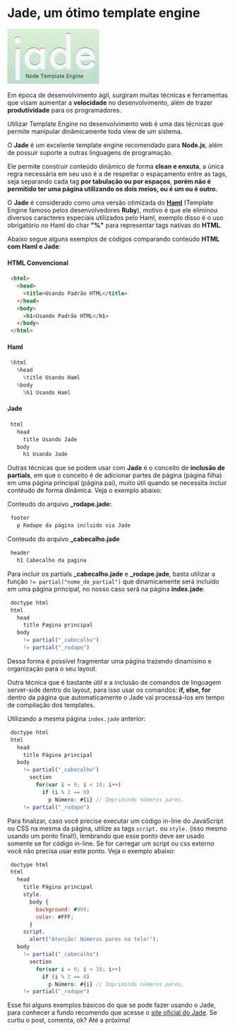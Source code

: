 # Jade, um ótimo template engine

![Jade Template Engine](../images/jade-logo.jpg "Jade Template Engine")

Em época de desenvolvimento ágil, surgiram muitas técnicas e ferramentas que visam aumentar a **velocidade** no desenvolvimento, além de trazer **produtividade** para os programadores.

Utilizar Template Engine no desenvolvimento web é uma das técnicas que permite manipular dinâmicamente toda view de um sistema.

O **Jade** é um excelente template engine recomendado para **Node.js**, além de possuir suporte a outras linguagens de programação.

Ele permite construir conteúdo dinâmico de forma **clean e enxuta**, a única regra necessária em seu uso é a de respeitar o espaçamento entre as tags, seja separando cada tag **por tabulação ou por espaços**, **porém não é permitido ter uma página utilizando os dois meios, ou é um ou é outro.**

O **Jade** é considerado como uma versão otimizada do **[Haml](http://haml-lang.com/ "Haml Site Oficial")** (Template Engine famoso pelos desenvolvedores **Ruby**), motivo é que ele eliminou diversos caracteres especiais utilizados pelo Haml, exemplo disso é o uso obrigatório no Haml do char **"%"** para representar tags nativas do **HTML**.

Abaixo segue alguns exemplos de códigos comparando conteúdo **HTML com Haml e Jade**:

#### HTML Convencional

``` html
 <html>
   <head>
     <title>Usando Padrão HTML</title>
   </head>
   <body>
     <h1>Usando Padrão HTML</h1>
   </body>
 </html>
``` 

#### Haml

``` javascript
 %html
   %head
     %title Usando Haml
   %body
     %h1 Usando Haml
``` 

#### Jade

``` javascript
 html
   head
     title Usando Jade
   body
     h1 Usando Jade
``` 

Outras técnicas que se podem usar com **Jade** é o conceito de **inclusão de partials**, em que o conceito é de adicionar partes de página (página filha) em uma página principal (página pai), muito útil quando se necessita incluir contéudo de forma dinâmica. Veja o exemplo abaixo:

Conteudo do arquivo **_rodape.jade:**

``` javascript
 footer
   p Rodape da página incluido via Jade
``` 

Conteudo do arquivo **_cabecalho.jade**

``` javascript
 header
   h1 Cabecalho da pagina
``` 

Para incluir os partials **_cabecalho.jade** e **_rodape.jade**, basta utilizar a função `!= partial("nome_do_partial")` que dinamicamente será incluído em uma página principal, no nosso caso será na página **index.jade**:

``` javascript
 doctype html
 html
   head
     title Pagina principal
   body
     != partial("_cabecalho")
     != partial("_rodape")
``` 

Dessa forma é possível fragmentar uma página trazendo dinamismo e organização para o seu layout.

Outra técnica que é bastante útil e a inclusão de comandos de linguagem server-side dentro do layout, para isso usar os comandos: **if, else, for** dentro da página que automaticamente o Jade vai processá-los em tempo de compilação dos templates.

Utilizando a mesma página `index.jade` anterior:

``` javascript
 doctype html
 html
   head
     title Página principal
   body
     != partial("_cabecalho")
       section
         for(var i = 0; i < 10; i++)
           if (i % 2 == 0)
             p Número: #{i} // Imprimindo números pares.
     != partial("_rodape")
``` 

Para finalizar, caso você precise executar um código in-line do JavaScript ou CSS na mesma da página, utilize as tags `script.` ou `style.` (isso mesmo usando um ponto final!), lembrando que esse ponto deve ser usado somente se for código in-line. Se for carregar um script ou css externo você não precisa usar este ponto. Veja o exemplo abaixo:

``` javascript
 doctype html
 html
   head
     title Página principal
     style.
       body {
         background: #999;
         color: #FFF;
       }
     script.
       alert("Atenção! Números pares na tela!");
   body
     != partial("_cabecalho")
       section
         for(var i = 0; i < 10; i++)
           if (i % 2 == 0)
             p Número: #{i} // Imprimindo números pares.
     != partial("_rodape")
``` 

Esse foi alguns exemplos básicos do que se pode fazer usando o Jade, para conhecer a fundo recomendo que acesse o [site oficial do Jade](http://jade-lang.com/ "Site oficial do Jade").
Se curtiu o post, comenta, ok? Até a próxima!